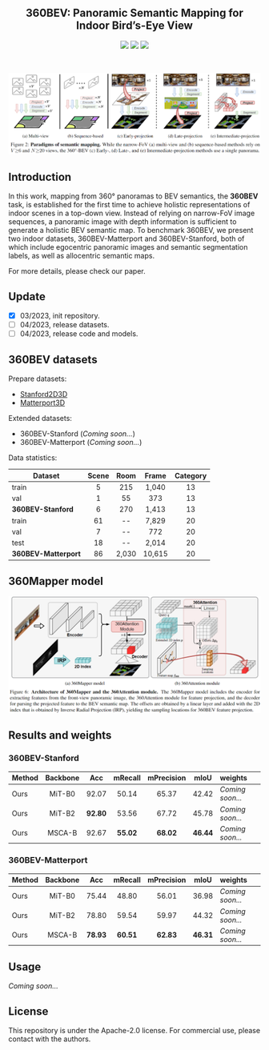 <div align="center"> 

## 360BEV: Panoramic Semantic Mapping for Indoor Bird’s-Eye View

</div>

<p align="center">
<a href="https://jamycheung.github.io/360BEV.html">
    <img src="https://img.shields.io/badge/Project-page-green" /></a>
<a href="https://pytorch.org/">
    <img src="https://img.shields.io/badge/Framework-PyTorch-orange.svg" /></a>
<a href="https://github.com/jamycheung/DELIVER/blob/main/LICENSE">
    <img src="https://img.shields.io/badge/License-Apache_2.0-blue.svg" /></a>
</p>

<br />

![360BEV_paradigms](figs/360BEV_paradigms.png)


## Introduction

In this work, mapping from 360° panoramas to BEV semantics, the **360BEV** task, is established for the first time to achieve holistic representations of indoor scenes in a top-down view. Instead of relying on narrow-FoV image sequences, a panoramic image with depth information is sufficient to generate a holistic BEV semantic map. To benchmark 360BEV, we present two indoor datasets, 360BEV-Matterport and 360BEV-Stanford, both of which include egocentric panoramic images and semantic segmentation labels, as well as allocentric semantic maps.

For more details, please check our paper.

## Update

- [x] 03/2023, init repository.
- [ ] 04/2023, release datasets.
- [ ] 04/2023, release code and models.

## 360BEV datasets

Prepare datasets:
- [Stanford2D3D](https://arxiv.org/abs/1702.01105)
- [Matterport3D](https://niessner.github.io/Matterport)

Extended datasets:
- 360BEV-Stanford (*Coming soon...*)
- 360BEV-Matterport (*Coming soon...*)

Data statistics:

| Dataset  | Scene  | Room | Frame | Category |
|-------------------|:----------------:|:---------------:|:----------------:|:-------------------:|
| train    |         5        |       215       |       1,040      |          13         |
| val      |         1        |        55       |        373       |          13         |
| **360BEV-Stanford**   |         6        |       270       |       1,413      |          13         |
| train    |        61        |        --       |       7,829      |          20         |
| val      |         7        |        --       |        772       |          20         |
| test     |        18        |        --       |       2,014      |          20         |
| **360BEV-Matterport** |        86        |      2,030      |      10,615      |          20         |

## 360Mapper model

![360BEV_model](figs/360BEV_model.png)

## Results and weights

### 360BEV-Stanford
| Method    | Backbone | Acc    | mRecall | mPrecision | mIoU        | weights |
| :--------- | :----------: | :--------: | :---------: | :------------: | :------------: | :-------------- |
| Ours | MiT-B0       | 92.07     | 50.14      | 65.37         | 42.42          | *Coming soon...* |
| Ours | MiT-B2       | **92.80** | 53.56      | 67.72         | 45.78          | *Coming soon...* |
| Ours | MSCA-B       | 92.67     | **55.02**  | **68.02**     | **46.44**      | *Coming soon...* |

### 360BEV-Matterport
| Method    | Backbone | Acc    | mRecall | mPrecision | mIoU        | weights |
| :--------- | :----------: | :--------: | :---------: | :------------: | :------------: | :-------------- |
| Ours | MiT-B0 | 75.44 | 48.80 | 56.01 | 36.98  | *Coming soon...* |
| Ours | MiT-B2 |78.80 |59.54 |59.97  | 44.32  | *Coming soon...* |
| Ours | MSCA-B |**78.93** | **60.51** | **62.83** | **46.31** | *Coming soon...* |
## Usage

*Coming soon...*


## License

This repository is under the Apache-2.0 license. For commercial use, please contact with the authors.
